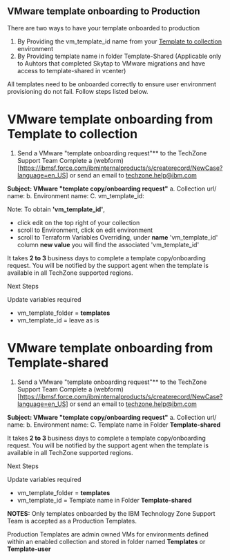 ## VMware template onboarding to Production

There are two ways to have your template onboarded to production
1. By Providing the vm_template_id name from your [Template to collection](https://github.com/IBM/itz-support-public/blob/main/IBM-Technology-Zone/IBM-Technology-Zone-Runbooks/template-an-ibm-cloud-classic-vm-for-your-collection.md) environment
2. By Providing template name in folder Template-Shared (Applicable only to Auhtors that completed Skytap to VMware migrations and have access to template-shared in vcenter)

  All templates need to be onboarded correctly to ensure user environment provisioning do not fail. Follow steps listed below.

# VMware template onboarding from Template to collection
1. Send a VMware "template onboarding request"** to the TechZone Support Team
Complete a (webform)[https://ibmsf.force.com/ibminternalproducts/s/createrecord/NewCase?language=en_US] or send an email to techzone.help@ibm.com

**Subject: VMware "template copy/onboarding request"**
a. Collection url/ name: 
b. Environment name:
C. vm_template_id: 

Note: To obtain **'vm_template_id'**, 
- click edit on the top right of your collection 
- scroll to Environment, click on edit environment
- scroll to Terraform Variables Overriding, under **name** 'vm_template_id' column **new value** you will find the associated 'vm_template_id'

It takes **2 to 3** business days to complete a template copy/onboarding request. You will be notified by the support agent when the template is available in all TechZone supported regions. 

Next Steps

Update variables required  
- vm_template_folder = **templates**
- vm_template_id = leave as is


# VMware template onboarding from Template-shared
1. Send a VMware "template onboarding request"** to the TechZone Support Team
Complete a (webform)[https://ibmsf.force.com/ibminternalproducts/s/createrecord/NewCase?language=en_US] or send an email to techzone.help@ibm.com

**Subject: VMware "template copy/onboarding request"**
a. Collection url/ name: 
b. Environment name:
C. Template name in Folder **Template-shared**

It takes **2 to 3** business days to complete a template copy/onboarding request. You will be notified by the support agent when the template is available in all TechZone supported regions. 

Next Steps

Update variables required  
- vm_template_folder = **templates**
- vm_template_id = Template name in Folder **Template-shared**


**NOTES:** Only templates onboarded by the IBM Technology Zone Support Team is accepted as a Production Templates.

Production Templates are admin owned VMs for environments defined within an enabled collection and stored in folder named **Templates** or **Template-user** 






